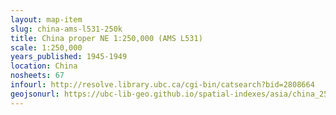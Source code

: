 ```yaml
---
layout: map-item 
slug: china-ams-l531-250k
title: China proper NE 1:250,000 (AMS L531)
scale: 1:250,000
years_published: 1945-1949
location: China
nosheets: 67
infourl: http://resolve.library.ubc.ca/cgi-bin/catsearch?bid=2808664
geojsonurl: https://ubc-lib-geo.github.io/spatial-indexes/asia/china_250k_L531.geojson
---
```

